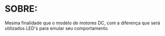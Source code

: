 # SOBRE: 

Mesma finalidade que o modelo de motores DC, com a diferença que será utilizados LED's para emular seu comportamento.